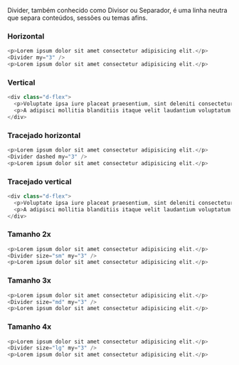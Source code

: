 Divider, também conhecido como Divisor ou Separador, é uma linha neutra que separa conteúdos, sessões ou temas afins.

### Horizontal
```js
<p>Lorem ipsum dolor sit amet consectetur adipisicing elit.</p>
<Divider my="3" />
<p>Lorem ipsum dolor sit amet consectetur adipisicing elit.</p>
```

### Vertical
```js
<div class="d-flex">
  <p>Voluptate ipsa iure placeat praesentium, sint deleniti consectetur quisquam neque veniam possimus, hic commodi?</p><Divider orientation="vertical" mx="3" />
  <p>A adipisci mollitia blanditiis itaque velit laudantium voluptatum molestiae quasi.</p>
</div>
```

### Tracejado horizontal
```js
<p>Lorem ipsum dolor sit amet consectetur adipisicing elit.</p>
<Divider dashed my="3" />
<p>Lorem ipsum dolor sit amet consectetur adipisicing elit.</p>
```

### Tracejado vertical
```js
<div class="d-flex">
  <p>Voluptate ipsa iure placeat praesentium, sint deleniti consectetur quisquam neque veniam possimus, hic commodi?</p><Divider dashed orientation="vertical" mx="3" />
  <p>A adipisci mollitia blanditiis itaque velit laudantium voluptatum molestiae quasi.</p>
</div>
```

### Tamanho 2x
```js
<p>Lorem ipsum dolor sit amet consectetur adipisicing elit.</p>
<Divider size="sm" my="3" />
<p>Lorem ipsum dolor sit amet consectetur adipisicing elit.</p>
```

### Tamanho 3x
```js
<p>Lorem ipsum dolor sit amet consectetur adipisicing elit.</p>
<Divider size="md" my="3" />
<p>Lorem ipsum dolor sit amet consectetur adipisicing elit.</p>
```

### Tamanho 4x
```js
<p>Lorem ipsum dolor sit amet consectetur adipisicing elit.</p>
<Divider size="lg" my="3" />
<p>Lorem ipsum dolor sit amet consectetur adipisicing elit.</p>
```